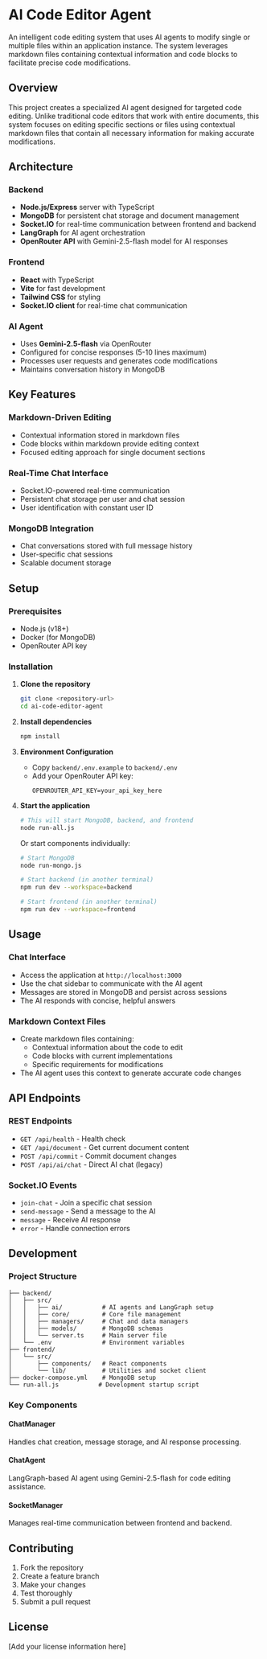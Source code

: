 # AI Code Editor Agent

An intelligent code editing system that uses AI agents to modify single or multiple files within an application instance. The system leverages markdown files containing contextual information and code blocks to facilitate precise code modifications.

## Overview

This project creates a specialized AI agent designed for targeted code editing. Unlike traditional code editors that work with entire documents, this system focuses on editing specific sections or files using contextual markdown files that contain all necessary information for making accurate modifications.

## Architecture

### Backend
- **Node.js/Express** server with TypeScript
- **MongoDB** for persistent chat storage and document management
- **Socket.IO** for real-time communication between frontend and backend
- **LangGraph** for AI agent orchestration
- **OpenRouter API** with Gemini-2.5-flash model for AI responses

### Frontend
- **React** with TypeScript
- **Vite** for fast development
- **Tailwind CSS** for styling
- **Socket.IO client** for real-time chat communication

### AI Agent
- Uses **Gemini-2.5-flash** via OpenRouter
- Configured for concise responses (5-10 lines maximum)
- Processes user requests and generates code modifications
- Maintains conversation history in MongoDB

## Key Features

### Markdown-Driven Editing
- Contextual information stored in markdown files
- Code blocks within markdown provide editing context
- Focused editing approach for single document sections

### Real-Time Chat Interface
- Socket.IO-powered real-time communication
- Persistent chat storage per user and chat session
- User identification with constant user ID

### MongoDB Integration
- Chat conversations stored with full message history
- User-specific chat sessions
- Scalable document storage

## Setup

### Prerequisites
- Node.js (v18+)
- Docker (for MongoDB)
- OpenRouter API key

### Installation

1. **Clone the repository**
   ```bash
   git clone <repository-url>
   cd ai-code-editor-agent
   ```

2. **Install dependencies**
   ```bash
   npm install
   ```

3. **Environment Configuration**
   - Copy `backend/.env.example` to `backend/.env`
   - Add your OpenRouter API key:
     ```
     OPENROUTER_API_KEY=your_api_key_here
     ```

4. **Start the application**
   ```bash
   # This will start MongoDB, backend, and frontend
   node run-all.js
   ```

   Or start components individually:
   ```bash
   # Start MongoDB
   node run-mongo.js

   # Start backend (in another terminal)
   npm run dev --workspace=backend

   # Start frontend (in another terminal)
   npm run dev --workspace=frontend
   ```

## Usage

### Chat Interface
- Access the application at `http://localhost:3000`
- Use the chat sidebar to communicate with the AI agent
- Messages are stored in MongoDB and persist across sessions
- The AI responds with concise, helpful answers

### Markdown Context Files
- Create markdown files containing:
  - Contextual information about the code to edit
  - Code blocks with current implementations
  - Specific requirements for modifications
- The AI agent uses this context to generate accurate code changes

## API Endpoints

### REST Endpoints
- `GET /api/health` - Health check
- `GET /api/document` - Get current document content
- `POST /api/commit` - Commit document changes
- `POST /api/ai/chat` - Direct AI chat (legacy)

### Socket.IO Events
- `join-chat` - Join a specific chat session
- `send-message` - Send a message to the AI
- `message` - Receive AI response
- `error` - Handle connection errors

## Development

### Project Structure
```
├── backend/
│   ├── src/
│   │   ├── ai/           # AI agents and LangGraph setup
│   │   ├── core/         # Core file management
│   │   ├── managers/     # Chat and data managers
│   │   ├── models/       # MongoDB schemas
│   │   └── server.ts     # Main server file
│   └── .env              # Environment variables
├── frontend/
│   └── src/
│       ├── components/   # React components
│       └── lib/          # Utilities and socket client
├── docker-compose.yml    # MongoDB setup
└── run-all.js           # Development startup script
```

### Key Components

#### ChatManager
Handles chat creation, message storage, and AI response processing.

#### ChatAgent
LangGraph-based AI agent using Gemini-2.5-flash for code editing assistance.

#### SocketManager
Manages real-time communication between frontend and backend.

## Contributing

1. Fork the repository
2. Create a feature branch
3. Make your changes
4. Test thoroughly
5. Submit a pull request

## License

[Add your license information here]